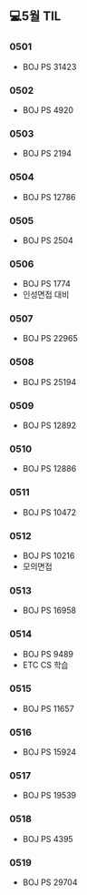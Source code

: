 ## 💻5월 TIL

### 0501
* BOJ PS 31423

### 0502
* BOJ PS 4920

### 0503
* BOJ PS 2194

### 0504
* BOJ PS 12786

### 0505
* BOJ PS 2504

### 0506
* BOJ PS 1774
* 인성면접 대비

### 0507
* BOJ PS 22965

### 0508
* BOJ PS 25194

### 0509
* BOJ PS 12892

### 0510
* BOJ PS 12886

### 0511
* BOJ PS 10472

### 0512
* BOJ PS 10216
* 모의면접

### 0513
* BOJ PS 16958

### 0514
* BOJ PS 9489
* ETC CS 학습

### 0515
* BOJ PS 11657

### 0516
* BOJ PS 15924

### 0517
* BOJ PS 19539

### 0518
* BOJ PS 4395

### 0519
* BOJ PS 29704